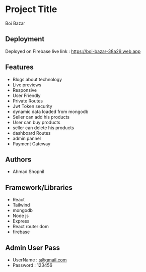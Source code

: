 
# Project Title

Boi Bazar

## Deployment

Deployed on Firebase
live link : https://boi-bazar-38a29.web.app


## Features

- Blogs about technology
- Live previews
- Responsive
- User Friendly
- Private Routes
- Jwt Token security
- dynamic data loaded from mongodb
- Seller can add his products
- User can buy products
- seller can delete his products
- dashboard Routes
- admin pannel
- Payment Gateway


## Authors

- Ahmad Shopnil


## Framework/Libraries

- React 
- Tailwind
- mongodb
- Node js
- Express
- React router dom
- firebase

## Admin User Pass

- UserName : s@gmail.com
- Password : 123456
